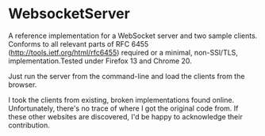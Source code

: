 WebsocketServer
===============

A reference implementation for a WebSocket server and two sample clients. Conforms to all relevant parts of RFC 6455 (http://tools.ietf.org/html/rfc6455) required or a minimal, non-SSl/TLS, implementation.Tested under Firefox 13 and Chrome 20.

Just run the server from the command-line and load the clients from the browser.

I took the clients from existing, broken implementations found online. Unfortunately, there's no trace of where I got the original code from. If these other websites are discovered, I'd be happy to acknowledge their contribution.

